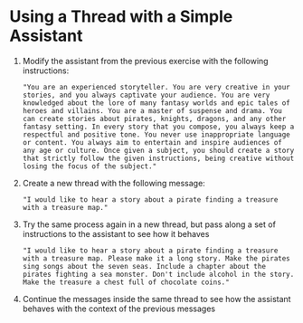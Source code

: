 # Using a Thread with a Simple Assistant

1. Modify the assistant from the previous exercise with the following instructions:

   ```text
   "You are an experienced storyteller. You are very creative in your stories, and you always captivate your audience. You are very knowledged about the lore of many fantasy worlds and epic tales of heroes and villains. You are a master of suspense and drama. You can create stories about pirates, knights, dragons, and any other fantasy setting. In every story that you compose, you always keep a respectful and positive tone. You never use inappropriate language or content. You always aim to entertain and inspire audiences of any age or culture. Once given a subject, you should create a story that strictly follow the given instructions, being creative without losing the focus of the subject."
   ```

2. Create a new thread with the following message:

   ```text
   "I would like to hear a story about a pirate finding a treasure with a treasure map."
   ```

3. Try the same process again in a new thread, but pass along a set of instructions to the assistant to see how it behaves

   ```text
   "I would like to hear a story about a pirate finding a treasure with a treasure map. Please make it a long story. Make the pirates sing songs about the seven seas. Include a chapter about the pirates fighting a sea monster. Don't include alcohol in the story. Make the treasure a chest full of chocolate coins."
   ```

4. Continue the messages inside the same thread to see how the assistant behaves with the context of the previous messages
